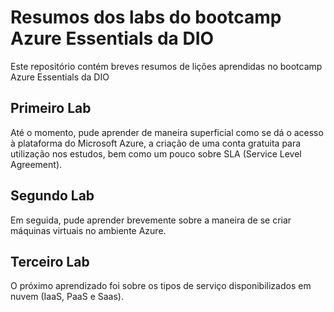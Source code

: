 # Resumos dos labs do bootcamp Azure Essentials da DIO
Este repositório contém breves resumos de lições aprendidas no bootcamp Azure Essentials da DIO

## Primeiro Lab
Até o momento, pude aprender de maneira superficial como se dá o acesso à plataforma do Microsoft Azure, a criação de uma conta gratuita para utilização nos estudos, bem como um pouco sobre SLA (Service Level Agreement).

## Segundo Lab
Em seguida, pude aprender brevemente sobre a maneira de se criar máquinas virtuais no ambiente Azure.

## Terceiro Lab
O próximo aprendizado foi sobre os tipos de serviço disponibilizados em nuvem (IaaS, PaaS e Saas).


